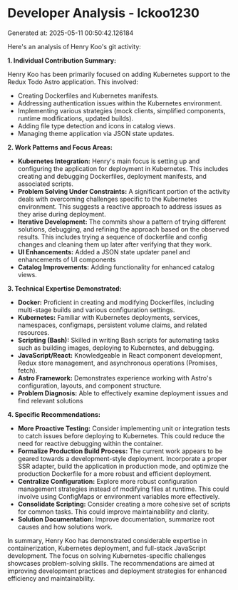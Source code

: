 # Developer Analysis - lckoo1230
Generated at: 2025-05-11 00:50:42.126184

Here's an analysis of Henry Koo's git activity:

**1. Individual Contribution Summary:**

Henry Koo has been primarily focused on adding Kubernetes support to the Redux Todo Astro application.  This involved:

*   Creating Dockerfiles and Kubernetes manifests.
*   Addressing authentication issues within the Kubernetes environment.
*   Implementing various strategies (mock clients, simplified components, runtime modifications, updated builds).
*   Adding file type detection and icons in catalog views.
*   Managing theme application via JSON state updates.

**2. Work Patterns and Focus Areas:**

*   **Kubernetes Integration:** Henry's main focus is setting up and configuring the application for deployment in Kubernetes. This includes creating and debugging Dockerfiles, deployment manifests, and associated scripts.
*   **Problem Solving Under Constraints:**  A significant portion of the activity deals with overcoming challenges specific to the Kubernetes environment.  This suggests a reactive approach to address issues as they arise during deployment.
*   **Iterative Development:** The commits show a pattern of trying different solutions, debugging, and refining the approach based on the observed results. This includes trying a sequence of dockerfile and config changes and cleaning them up later after verifying that they work.
*   **UI Enhancements:** Added a JSON state updater panel and enhancements of UI components
*   **Catalog Improvements:** Adding functionality for enhanced catalog views.

**3. Technical Expertise Demonstrated:**

*   **Docker:**  Proficient in creating and modifying Dockerfiles, including multi-stage builds and various configuration settings.
*   **Kubernetes:** Familiar with Kubernetes deployments, services, namespaces, configmaps, persistent volume claims, and related resources.
*   **Scripting (Bash):** Skilled in writing Bash scripts for automating tasks such as building images, deploying to Kubernetes, and debugging.
*   **JavaScript/React:**  Knowledgeable in React component development, Redux store management, and asynchronous operations (Promises, fetch).
*   **Astro Framework:** Demonstrates experience working with Astro's configuration, layouts, and component structure.
*   **Problem Diagnosis:** Able to effectively examine deployment issues and find relevant solutions

**4. Specific Recommendations:**

*   **More Proactive Testing:**  Consider implementing unit or integration tests to catch issues before deploying to Kubernetes.  This could reduce the need for reactive debugging within the container.
*   **Formalize Production Build Process:** The current work appears to be geared towards a development-style deployment.  Incorporate a proper SSR adapter, build the application in production mode, and optimize the production Dockerfile for a more robust and efficient deployment.
*   **Centralize Configuration:** Explore more robust configuration management strategies instead of modifying files at runtime.  This could involve using ConfigMaps or environment variables more effectively.
*   **Consolidate Scripting:** Consider creating a more cohesive set of scripts for common tasks. This could improve maintainability and clarity.
*   **Solution Documentation:** Improve documentation, summarize root causes and how solutions work.

In summary, Henry Koo has demonstrated considerable expertise in containerization, Kubernetes deployment, and full-stack JavaScript development. The focus on solving Kubernetes-specific challenges showcases problem-solving skills.  The recommendations are aimed at improving development practices and deployment strategies for enhanced efficiency and maintainability.
